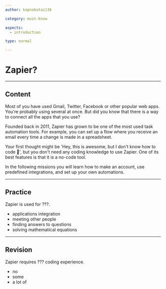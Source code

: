 ```yaml
---
author: kapnobatai136

category: must-know

aspects:
  - introduction

type: normal

---
```


# Zapier?

---
## Content

Most of you have used Gmail, Twitter, Facebook or other popular web apps. You're probably using several at once. But did you know that there is a way to connect all the apps that you use?

Founded back in 2011, Zapier has grown to be one of the most used task automation tools. For example, you can set up a flow where you receive an email every time a change is made in a spreadsheet.

Your first thought might be 'Hey, this is awesome, but I don't know how to code 🙁', but you don't need any coding knowledge to use Zapier. One of its best features is that it is a no-code tool.

In the following missions you will learn how to make an account, use predefined integrations, and set up your own automations.

---
## Practice

Zapier is used for ???.

* applications integration
* meeting other people
* finding answers to questions
* solving mathematical equations

---
## Revision

Zapier requires ??? coding experience.

* no
* some
* a lot of